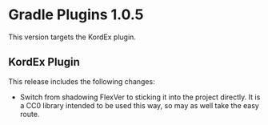 # Gradle Plugins 1.0.5

This version targets the KordEx plugin.

## KordEx Plugin

This release includes the following changes:

- Switch from shadowing FlexVer to sticking it into the project directly.
  It is a CC0 library intended to be used this way, so may as well take the easy route.
